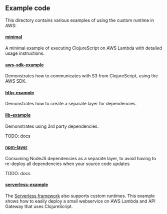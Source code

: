 ## Example code

This directory contains various examples of using the custom runtime in AWS:

#### [minimal](minimal)

A minimal example of executing ClojureScript on AWS Lambda with detailed usage instructions. 

#### [aws-sdk-example](aws-sdk-example)

Demonstrates how to communicates with S3 from ClojureScript, using the AWS SDK. 

#### [http-example](http-example)

Demonstrates how to create a separate layer for dependencies.

#### [lib-example](lib-example)

Demonstrates using 3rd party dependencies. 

TODO: docs

#### [npm-layer](npm-layer)

Consuming NodeJS dependencies as a separate layer, to avoid having to re-deploy all dependencies 
when your source code updates 

TODO: docs


#### [serverless-example](serverless-example)

The [Serverless framework](https://serverless.com) also supports custom runtimes. 
This example shows how to easily deploy a small webservice on AWS Lambda and API Gateway that uses ClojureScript.
